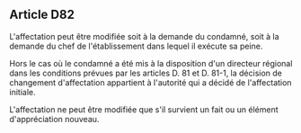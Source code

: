 Article D82
----
L'affectation peut être modifiée soit à la demande du condamné, soit à la
demande du chef de l'établissement dans lequel il exécute sa peine.

Hors le cas où le condamné a été mis à la disposition d'un directeur régional
dans les conditions prévues par les articles D. 81 et D. 81-1, la décision de
changement d'affectation appartient à l'autorité qui a décidé de l'affectation
initiale.

L'affectation ne peut être modifiée que s'il survient un fait ou un élément
d'appréciation nouveau.
